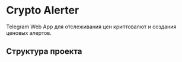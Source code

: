 # Crypto Alerter

Telegram Web App для отслеживания цен криптовалют и создания ценовых алертов.

## Структура проекта
